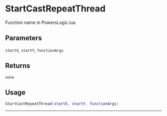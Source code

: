 # StartCastRepeatThread
Function name in PowersLogic.lua
## Parameters
`startX`, `startY`, `functionArgs`
## Returns
`none`
## Usage
```lua
StartCastRepeatThread(startX, startY, functionArgs)
```
---
